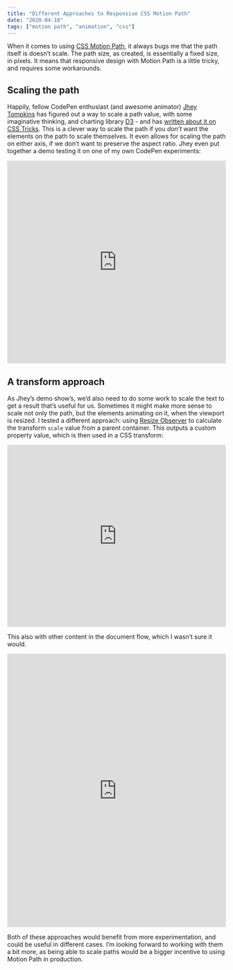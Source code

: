 ```yaml
---
title: "Different Approaches to Responsive CSS Motion Path"
date: "2020-04-18"
tags: ["motion path", "animation", "css"]
---
```


When it comes to using [CSS Motion Path](https://developer.mozilla.org/en-US/docs/Web/CSS/CSS_Motion_Path), it always bugs me that the path itself is doesn’t scale. The path size, as created, is essentially a fixed size, in pixels. It means that responsive design with Motion Path is a little tricky, and requires some workarounds.

## Scaling the path

Happily, fellow CodePen enthusiast (and awesome animator) [Jhey Tompkins](https://twitter.com/jh3yy) has figured out a way to scale a path value, with some imaginative thinking, and charting library [D3](https://d3js.org/) - and has [written about it on CSS Tricks](https://css-tricks.com/create-a-responsive-css-motion-path-sure-we-can/). This is a clever way to scale the path if you _don’t_ want the elements on the path to scale themselves. It even allows for scaling the path on either axis, if we don’t want to preserve the aspect ratio. Jhey even put together a demo testing it on one of my own CodePen experiments:

<iframe height="468" style="width: 100%;" scrolling="no" title="Typo-coaster w/ Meanderer" src="https://codepen.io/jh3y/embed/XWbLdVd?height=468&theme-id=dark&default-tab=result" frameborder="no" allowtransparency="true" allowfullscreen="true" loading="lazy">
  See the Pen <a href='https://codepen.io/jh3y/pen/XWbLdVd'>Typo-coaster w/ Meanderer</a> by Jhey
  (<a href='https://codepen.io/jh3y'>@jh3y</a>) on <a href='https://codepen.io'>CodePen</a>.
</iframe>

## A transform approach

As Jhey’s demo show’s, we’d also need to do some work to scale the text to get a result that’s useful for us. Sometimes it might make more sense to scale not only the path, but the elements animating on it, when the viewport is resized. I tested a different approach: using [Resize Observer](https://developer.mozilla.org/en-US/docs/Web/API/ResizeObserver) to calculate the transform `scale` value from a parent container. This outputs a custom property value, which is then used in a CSS transform:

<iframe height="420" style="width: 100%;" scrolling="no" title="Motion path scaling" src="https://codepen.io/michellebarker/embed/zYvOVjo?height=420&theme-id=dark&default-tab=result" frameborder="no" allowtransparency="true" allowfullscreen="true" loading="lazy">
  See the Pen <a href='https://codepen.io/michellebarker/pen/zYvOVjo'>Motion path scaling</a> by Michelle Barker
  (<a href='https://codepen.io/michellebarker'>@michellebarker</a>) on <a href='https://codepen.io'>CodePen</a>.
</iframe>

This also with other content in the document flow, which I wasn’t sure it would.

<iframe height="631" style="width: 100%;" scrolling="no" title="Motion path scaling" src="https://codepen.io/michellebarker/embed/KKdMMKd?height=631&theme-id=dark&default-tab=result" frameborder="no" allowtransparency="true" allowfullscreen="true" loading="lazy">
  See the Pen <a href='https://codepen.io/michellebarker/pen/KKdMMKd'>Motion path scaling</a> by Michelle Barker
  (<a href='https://codepen.io/michellebarker'>@michellebarker</a>) on <a href='https://codepen.io'>CodePen</a>.
</iframe>

Both of these approaches would benefit from more experimentation, and could be useful in different cases. I’m looking forward to working with them a bit more, as being able to scale paths would be a bigger incentive to using Motion Path in production.
